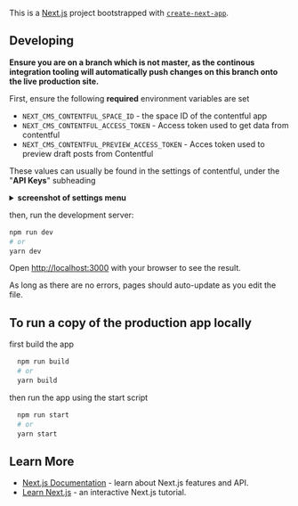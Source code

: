 This is a [Next.js](https://nextjs.org/) project bootstrapped with [`create-next-app`](https://github.com/vercel/next.js/tree/canary/packages/create-next-app).

## Developing

**Ensure you are on a branch which is not master, as the continous integration tooling will automatically push changes on this branch onto the live production site.**

First, ensure the following **required** environment variables are set
* `NEXT_CMS_CONTENTFUL_SPACE_ID` - the space ID of the contentful app
* `NEXT_CMS_CONTENTFUL_ACCESS_TOKEN` - Access token used to get data from contentful
* `NEXT_CMS_CONTENTFUL_PREVIEW_ACCESS_TOKEN` - Acces token used to preview draft posts from Contentful

These values can usually be found in the settings of contentful, under the "**API Keys**" subheading 

<details>
  <summary><strong>screenshot of settings menu</strong></summary>
  <img src='https://github.com/GeorgeWL/next-app-contentful/blob/master/settings%20menu%20example.png'/>
</details>


then, run the development server:

```bash
npm run dev
# or
yarn dev
```

Open [http://localhost:3000](http://localhost:3000) with your browser to see the result.

As long as there are no errors, pages should auto-update as you edit the file.

## To run a copy of the production app locally

first build the app

```bash
  npm run build
  # or
  yarn build
```

then run the app using the start script

```bash
  npm run start
  # or
  yarn start
```


## Learn More

- [Next.js Documentation](https://nextjs.org/docs) - learn about Next.js features and API.
- [Learn Next.js](https://nextjs.org/learn) - an interactive Next.js tutorial.

